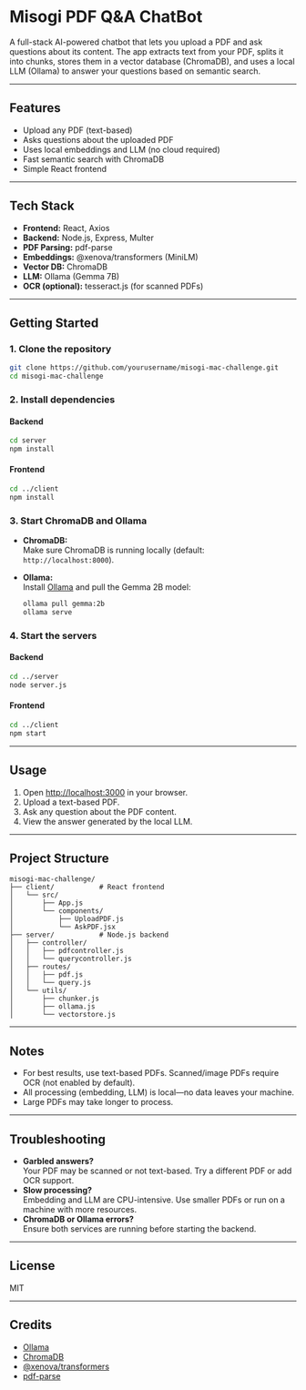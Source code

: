 # Misogi PDF Q&A ChatBot

A full-stack AI-powered chatbot that lets you upload a PDF and ask questions about its content. The app extracts text from your PDF, splits it into chunks, stores them in a vector database (ChromaDB), and uses a local LLM (Ollama) to answer your questions based on semantic search.

---

## Features

- Upload any PDF (text-based)
- Asks questions about the uploaded PDF
- Uses local embeddings and LLM (no cloud required)
- Fast semantic search with ChromaDB
- Simple React frontend

---

## Tech Stack

- **Frontend:** React, Axios
- **Backend:** Node.js, Express, Multer
- **PDF Parsing:** pdf-parse
- **Embeddings:** @xenova/transformers (MiniLM)
- **Vector DB:** ChromaDB
- **LLM:** Ollama (Gemma 7B)
- **OCR (optional):** tesseract.js (for scanned PDFs)

---

## Getting Started

### 1. Clone the repository

```bash
git clone https://github.com/yourusername/misogi-mac-challenge.git
cd misogi-mac-challenge
```

### 2. Install dependencies

#### Backend

```bash
cd server
npm install
```

#### Frontend

```bash
cd ../client
npm install
```

### 3. Start ChromaDB and Ollama

- **ChromaDB:**  
  Make sure ChromaDB is running locally (default: `http://localhost:8000`).

- **Ollama:**  
  Install [Ollama](https://ollama.com/) and pull the Gemma 2B model:
  ```bash
  ollama pull gemma:2b
  ollama serve
  ```

### 4. Start the servers

#### Backend

```bash
cd ../server
node server.js
```

#### Frontend

```bash
cd ../client
npm start
```

---

## Usage

1. Open [http://localhost:3000](http://localhost:3000) in your browser.
2. Upload a text-based PDF.
3. Ask any question about the PDF content.
4. View the answer generated by the local LLM.

---

## Project Structure

```
misogi-mac-challenge/
├── client/           # React frontend
│   └── src/
│       ├── App.js
│       └── components/
│           ├── UploadPDF.js
│           └── AskPDF.jsx
├── server/           # Node.js backend
│   ├── controller/
│   │   ├── pdfcontroller.js
│   │   └── querycontroller.js
│   ├── routes/
│   │   ├── pdf.js
│   │   └── query.js
│   └── utils/
│       ├── chunker.js
│       ├── ollama.js
│       └── vectorstore.js
```

---

## Notes

- For best results, use text-based PDFs. Scanned/image PDFs require OCR (not enabled by default).
- All processing (embedding, LLM) is local—no data leaves your machine.
- Large PDFs may take longer to process.

---

## Troubleshooting

- **Garbled answers?**  
  Your PDF may be scanned or not text-based. Try a different PDF or add OCR support.
- **Slow processing?**  
  Embedding and LLM are CPU-intensive. Use smaller PDFs or run on a machine with more resources.
- **ChromaDB or Ollama errors?**  
  Ensure both services are running before starting the backend.

---

## License

MIT

---

## Credits

- [Ollama](https://ollama.com/)
- [ChromaDB](https://www.trychroma.com/)
- [@xenova/transformers](https://github.com/xenova/transformers.js)
- [pdf-parse](https://www.npmjs.com/package/pdf-parse)

